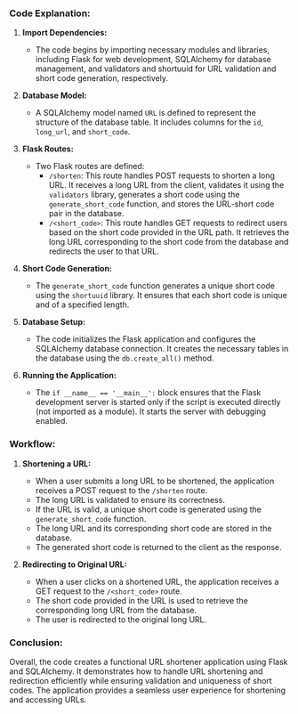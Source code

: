 ### Code Explanation:

1. **Import Dependencies:**
    
    - The code begins by importing necessary modules and libraries, including Flask for web development, SQLAlchemy for database management, and validators and shortuuid for URL validation and short code generation, respectively.
2. **Database Model:**
    
    - A SQLAlchemy model named `URL` is defined to represent the structure of the database table. It includes columns for the `id`, `long_url`, and `short_code`.
3. **Flask Routes:**
    
    - Two Flask routes are defined:
        - `/shorten`: This route handles POST requests to shorten a long URL. It receives a long URL from the client, validates it using the `validators` library, generates a short code using the `generate_short_code` function, and stores the URL-short code pair in the database.
        - `/<short_code>`: This route handles GET requests to redirect users based on the short code provided in the URL path. It retrieves the long URL corresponding to the short code from the database and redirects the user to that URL.
4. **Short Code Generation:**
    
    - The `generate_short_code` function generates a unique short code using the `shortuuid` library. It ensures that each short code is unique and of a specified length.
5. **Database Setup:**
    
    - The code initializes the Flask application and configures the SQLAlchemy database connection. It creates the necessary tables in the database using the `db.create_all()` method.
6. **Running the Application:**
    
    - The `if __name__ == '__main__':` block ensures that the Flask development server is started only if the script is executed directly (not imported as a module). It starts the server with debugging enabled.

### Workflow:

1. **Shortening a URL:**
    
    - When a user submits a long URL to be shortened, the application receives a POST request to the `/shorten` route.
    - The long URL is validated to ensure its correctness.
    - If the URL is valid, a unique short code is generated using the `generate_short_code` function.
    - The long URL and its corresponding short code are stored in the database.
    - The generated short code is returned to the client as the response.
2. **Redirecting to Original URL:**
    
    - When a user clicks on a shortened URL, the application receives a GET request to the `/<short_code>` route.
    - The short code provided in the URL is used to retrieve the corresponding long URL from the database.
    - The user is redirected to the original long URL.

### Conclusion:

Overall, the code creates a functional URL shortener application using Flask and SQLAlchemy. It demonstrates how to handle URL shortening and redirection efficiently while ensuring validation and uniqueness of short codes. The application provides a seamless user experience for shortening and accessing URLs.
